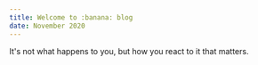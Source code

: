 ```yaml
---
title: Welcome to :banana: blog
date: November 2020
---
```



It's not what happens to you, but how you react to it that matters.

